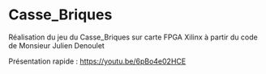 # Casse_Briques
Réalisation du jeu du Casse_Briques sur carte FPGA Xilinx à partir du code de Monsieur Julien Denoulet

Présentation rapide : https://youtu.be/6pBo4e02HCE
